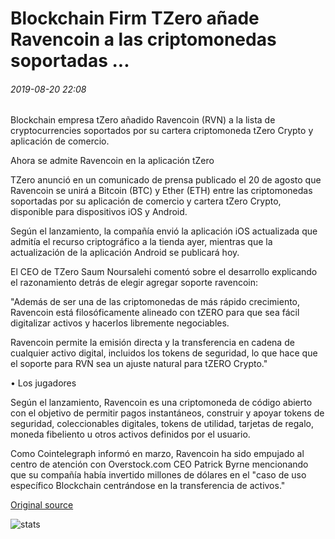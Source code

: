 # Blockchain Firm TZero añade Ravencoin a las criptomonedas soportadas ...

###### 2019-08-20 22:08

Blockchain empresa tZero añadido Ravencoin (RVN) a la lista de cryptocurrencies soportados por su cartera criptomoneda tZero Crypto y aplicación de comercio.

Ahora se admite Ravencoin en la aplicación tZero

TZero anunció en un comunicado de prensa publicado el 20 de agosto que Ravencoin se unirá a Bitcoin (BTC) y Ether (ETH) entre las criptomonedas soportadas por su aplicación de comercio y cartera tZero Crypto, disponible para dispositivos iOS y Android.

Según el lanzamiento, la compañía envió la aplicación iOS actualizada que admitía el recurso criptográfico a la tienda ayer, mientras que la actualización de la aplicación Android se publicará hoy.

El CEO de TZero Saum Noursalehi comentó sobre el desarrollo explicando el razonamiento detrás de elegir agregar soporte ravencoin:

"Además de ser una de las criptomonedas de más rápido crecimiento, Ravencoin está filosóficamente alineado con tZERO para que sea fácil digitalizar activos y hacerlos libremente negociables.

Ravencoin permite la emisión directa y la transferencia en cadena de cualquier activo digital, incluidos los tokens de seguridad, lo que hace que el soporte para RVN sea un ajuste natural para tZERO Crypto."

• Los jugadores

Según el lanzamiento, Ravencoin es una criptomoneda de código abierto con el objetivo de permitir pagos instantáneos, construir y apoyar tokens de seguridad, coleccionables digitales, tokens de utilidad, tarjetas de regalo, moneda fibeliento u otros activos definidos por el usuario.

Como Cointelegraph informó en marzo, Ravencoin ha sido empujado al centro de atención con Overstock.com CEO Patrick Byrne mencionando que su compañía había invertido millones de dólares en el "caso de uso específico Blockchain centrándose en la transferencia de activos."

[Original source](https://cointelegraph.com/news/blockchain-firm-tzero-adds-ravencoin-to-supported-cryptocurrencies)

![stats](https://c.statcounter.com/11760860/0/a89fa40b/1/ "stats")
